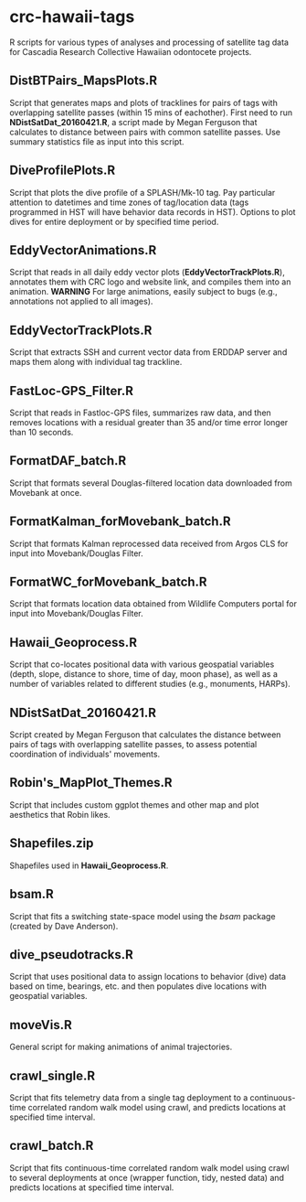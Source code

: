 # crc-hawaii-tags
R scripts for various types of analyses and processing of satellite tag data for Cascadia Research Collective Hawaiian odontocete projects.

## DistBTPairs_MapsPlots.R
Script that generates maps and plots of tracklines for pairs of tags with overlapping satellite passes (within 15 mins of eachother). First need to run **NDistSatDat_20160421.R**,
a script made by Megan Ferguson that calculates to distance between pairs with common satellite passes. Use summary statistics file as input into this script.

## DiveProfilePlots.R
Script that plots the dive profile of a SPLASH/Mk-10 tag. Pay particular attention to datetimes and time zones of tag/location data (tags programmed in HST will have behavior data
records in HST). Options to plot dives for entire deployment or by specified time period.

## EddyVectorAnimations.R
Script that reads in all daily eddy vector plots (**EddyVectorTrackPlots.R**), annotates them with CRC logo and website link, and compiles them into an animation.
**WARNING** For large animations, easily subject to bugs (e.g., annotations not applied to all images).

## EddyVectorTrackPlots.R
Script that extracts SSH and current vector data from ERDDAP server and maps them along with individual tag trackline. 

## FastLoc-GPS_Filter.R
Script that reads in Fastloc-GPS files, summarizes raw data, and then removes locations with a residual greater than 35 and/or time error longer than 10 seconds. 

## FormatDAF_batch.R
Script that formats several Douglas-filtered location data downloaded from Movebank at once. 

## FormatKalman_forMovebank_batch.R
Script that formats Kalman reprocessed data received from Argos CLS for input into Movebank/Douglas Filter.

## FormatWC_forMovebank_batch.R
Script that formats location data obtained from Wildlife Computers portal for input into Movebank/Douglas Filter.

## Hawaii_Geoprocess.R
Script that co-locates positional data with various geospatial variables (depth, slope, distance to shore, time of day, moon phase), as well as a number of variables 
related to different studies (e.g., monuments, HARPs).

## NDistSatDat_20160421.R
Script created by Megan Ferguson that calculates the distance between pairs of tags with overlapping satellite passes, to assess potential coordination of individuals'
movements.

## Robin's_MapPlot_Themes.R
Script that includes custom ggplot themes and other map and plot aesthetics that Robin likes.

## Shapefiles.zip
Shapefiles used in **Hawaii_Geoprocess.R**.

## bsam.R
Script that fits a switching state-space model using the *bsam* package (created by Dave Anderson).

## dive_pseudotracks.R
Script that uses positional data to assign locations to behavior (dive) data based on time, bearings, etc. and then populates dive locations with geospatial variables.

## moveVis.R
General script for making animations of animal trajectories. 

## crawl_single.R
Script that fits telemetry data from a single tag deployment to a continuous-time correlated random walk model using crawl, and predicts locations at specified time interval. 

## crawl_batch.R
Script that fits continuous-time correlated random walk model using crawl to several deployments at once (wrapper function, tidy, nested data) and predicts locations at specified time interval. 
